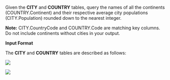 Given the __CITY__ and __COUNTRY__ tables, query the names of all the continents (COUNTRY.Continent) and their respective average city populations (CITY.Population) rounded down to the nearest integer.

__Note:__ CITY.CountryCode and COUNTRY.Code are matching key columns. Do not include continents without cities in your output.

__Input Format__

The __CITY__ and __COUNTRY__ tables are described as follows:

![](https://github.com/avtomato/HackerRank/blob/master/SQL/img/1449729804-f21d187d0f-CITY.jpg)

![](https://github.com/avtomato/HackerRank/blob/master/SQL/img/1449769013-e54ce90480-Country.jpg)
